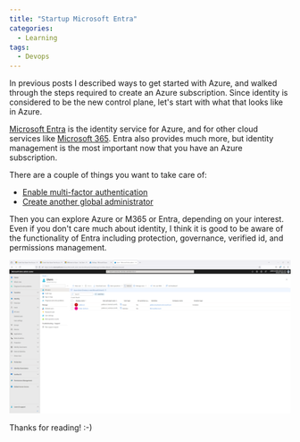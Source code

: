 ```yaml
---
title: "Startup Microsoft Entra"
categories:
  - Learning
tags:
  - Devops
---
```


In previous posts I described ways to get started with Azure, and walked through the steps required to create an Azure subscription. Since identity is considered to be the new control plane, let's start with what that looks like in Azure. 

[Microsoft Entra](https://entra.microsoft.com) is the identity service for Azure, and for other cloud services like [Microsoft 365](https://www.microsoft365.com/). Entra also provides much more, but identity management is the most important now that you have an Azure subscription. 

There are a couple of things you want to take care of:
* [Enable multi-factor authentication](https://learn.microsoft.com/entra/identity/authentication/tutorial-enable-azure-mfa)
* [Create another global administrator](https://learn.microsoft.com/entra/identity/role-based-access-control/manage-roles-portal)

Then you can explore Azure or M365 or Entra, depending on your interest. Even if you don't care much about identity, I think it is good to be aware of the functionality of Entra including protection, governance, verified id, and permissions management. 

![img](../assets/images/2024-07-19-startup-microsoft-entra.png)

Thanks for reading! :-)

